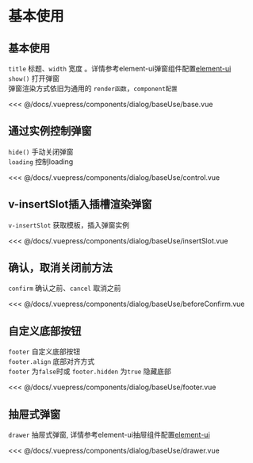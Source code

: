 # 基本使用

## 基本使用

`title` 标题、`width` 宽度 。详情参考element-ui弹窗组件配置[element-ui](https://element.eleme.cn/#/zh-CN/component/dialog)  </br>
`show()` 打开弹窗 </br>
弹窗渲染方式依旧为通用的 `render函数`，`component配置`</br>

<common-code-format>
  <dialog-baseUse-base slot="source"></dialog-baseUse-base>
  
<<< @/docs/.vuepress/components/dialog/baseUse/base.vue
</common-code-format>

## 通过实例控制弹窗

`hide()` 手动关闭弹窗 </br>
`loading` 控制loading

<common-code-format>
  <dialog-baseUse-control slot="source"></dialog-baseUse-control>
  
<<< @/docs/.vuepress/components/dialog/baseUse/control.vue
</common-code-format>

## v-insertSlot插入插槽渲染弹窗

`v-insertSlot` 获取模板，插入弹窗实例</br>

<common-code-format>
  <dialog-baseUse-insertSlot slot="source"></dialog-baseUse-insertSlot>
  
<<< @/docs/.vuepress/components/dialog/baseUse/insertSlot.vue
</common-code-format>


## 确认，取消关闭前方法

`confirm` 确认之前、`cancel` 取消之前</br>

<common-code-format>
  <dialog-baseUse-beforeConfirm slot="source"></dialog-baseUse-beforeConfirm>
  
<<< @/docs/.vuepress/components/dialog/baseUse/beforeConfirm.vue
</common-code-format>


## 自定义底部按钮

`footer` 自定义底部按钮</br>
`footer.align` 底部对齐方式</br>
`footer` 为`false`时或 `footer.hidden` 为`true` 隐藏底部

<common-code-format>
  <dialog-baseUse-footer slot="source"></dialog-baseUse-footer>
  
<<< @/docs/.vuepress/components/dialog/baseUse/footer.vue
</common-code-format>


## 抽屉式弹窗

`drawer` 抽屉式弹窗, 详情参考element-ui抽屉组件配置[element-ui](https://element.eleme.cn/#/zh-CN/component/drawer)

<common-code-format>
  <dialog-baseUse-drawer slot="source"></dialog-baseUse-drawer>
  
<<< @/docs/.vuepress/components/dialog/baseUse/drawer.vue
</common-code-format>